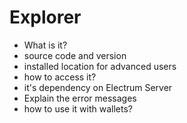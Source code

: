 # Explorer

- What is it?
- source code and version
- installed location for advanced users
- how to access it?
- it's dependency on Electrum Server
- Explain the error messages
- how to use it with wallets?
